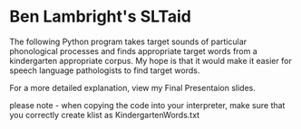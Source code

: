 # Ben Lambright's SLTaid

The following Python program takes target sounds of particular phonological processes and finds appropriate target words from a kindergarten appropriate corpus.
My hope is that it would make it easier for speech language pathologists to find target words. 

For a more detailed explanation, view my Final Presentaion slides.

please note - when copying the code into your interpreter, make sure that you correctly create klist as KindergartenWords.txt
